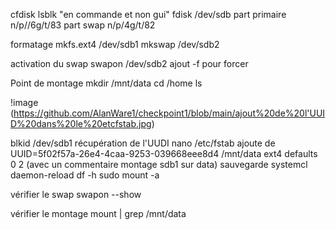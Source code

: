 cfdisk
lsblk
"en commande et non gui"
fdisk /dev/sdb
part primaire n/p//6g/t/83
part swap n/p/4g/t/82

formatage
mkfs.ext4 /dev/sdb1
mkswap /dev/sdb2

activation du swap
swapon /dev/sdb2
ajout -f pour forcer

Point de montage
mkdir /mnt/data
cd /home
ls

!image (https://github.com/AlanWare1/checkpoint1/blob/main/ajout%20de%20l'UUID%20dans%20le%20etcfstab.jpg)

blkid /dev/sdb1
récupération de l'UUDI
nano /etc/fstab
ajoute de UUID=5f02f57a-26e4-4caa-9253-039668eee8d4 /mnt/data ext4 defaults 0 2 (avec un commentaire montage sdb1 sur data)
sauvegarde
systemcl daemon-reload
df -h
sudo mount -a

vérifier le swap
swapon --show

vérifier le montage
mount | grep /mnt/data
